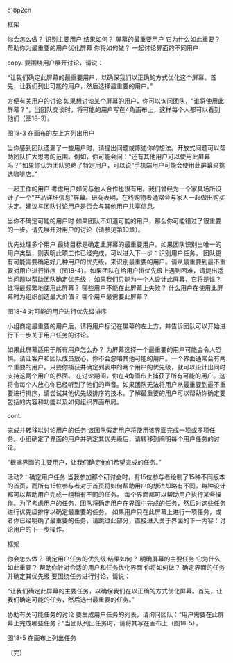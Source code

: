 c18p2cn

框架

你会怎么做？
识别主要用户
结果如何？
屏幕的最重要用户
它为什么如此重要？
帮助你为最重要的用户优化屏幕
你将如何做？
一起讨论界面的不同用户

copy.
要围绕用户展开讨论，请说：

“让我们确定此屏幕的最重要用户，以确保我们以正确的方式优化这个屏幕。首先，让我们列出可能的用户，然后选择最重要的用户。”


方便有关用户的讨论
如果想讨论某个屏幕的用户，你可以询问团队，“谁将使用此屏幕？”，当团队交谈时，将可能的用户写在4角画布上，这样每个人都可以看到他们（图18-3）。

图18-3
在画布的左上方列出用户

当你感到团队遗漏了一些用户时，请提出问题或陈述你的想法。开放式问题可以帮助团队扩大思考的范围。例如，你可能会问：“还有其他用户可以使用此屏幕吗？”如果你认为团队忽略了特定用户，可以说“手机端用户可能会使用此屏幕来挑选咖啡店。”


一起工作的用户
考虑用户如何与他人合作也很有用。我们曾经为一个家具场所设计了一个“产品详细信息”屏幕。研究表明，在线购物者通常会与家人一起做出购买决定。建议与团队讨论用户是否会与其他用户共享信息。

当你不确定可能的用户时
如果团队不知道可能的用户，那么你可能错过了很重要的一步。请先展开对用户的讨论（请参见第10章）。

优先处理多个用户
最终目标是确定此屏幕的最重要用户。如果团队识别出唯一的用户类型，则表明此项工作已经完成，可以进入下一步：识别用户任务。
团队更有可能需要确定好几种用户的优先级，来识别最重要的用户。请从最重要到最不重要对用户进行排序（图18-4）。如果团队在给用户排优先级上遇到困难，请提出适当问题以帮助团队确定优先级：
如果我们只能为一个人设计此屏幕，它将是谁？
谁将最频繁地使用此屏幕？
哪些用户不能在此屏幕上失败？
什么用户在使用此屏幕时为组织创造最大价值？
哪个用户最需要此屏幕？




图18-4
对可能的用户进行优先级排序

小组商定最重要的用户后，请将用户标记在屏幕的左上方，并告诉团队可以开始进行下一步关于用户任务的讨论。

如果此屏幕适用于所有用户怎么办？
为屏幕选择一个最重要的用户可能会令人恐惧。请让客户和团队成员放心，你不会忽略其他可能的用户。一个界面通常会有两个重要的用户。只要你捕获并确定列表中的两个用户的优先级，就可以设计出同时支持这两个用户的界面。
在讨论期间，你在4角画布上捕获了所有可能的用户。这将令每个人放心你已经听到了他们的声音。如果团队无法将用户从最重要到最不重要进行排序，请尝试其他优先级排序的技术。了解最重要的用户可以帮助你确定要包括的内容和功能以及如何组织界面布局。

cont.

完成并转移以讨论用户的任务
该团队假定用户将使用该界面完成一项或多项任务。小组确定了界面的用户并确定其优先级后，请转移到阐明每个用户任务的讨论。

“根据界面的主要用户，让我们确定他们希望完成的任务。”

活动2：确定用户任务
当我参加那个研讨会时，有15位参与者绘制了15种不同版本的首页，而所有15位参与者对于首页将如何帮助用户的想法却略有不同。每种设计都可以帮助用户完成一组稍有不同的任务。
每个界面都可以帮助用户执行某些操作。为了考虑用户的任务，团队将确定用户在界面中完成的任务，然后对这些任务进行优先级排序以确定最重要的任务。
如果用户只在此屏幕上进行一项任务，或者你已经明确了最重要的任务，请跳过此部分，直接进入关于界面的下一内容：讨论用户的下一步操作。

框架

你会怎么做？
确定用户任务的优先级
结果如何？
明确屏幕的主要任务
它为什么如此重要？
帮助你针对合适的用户和任务优化界面
你将如何做？
确定界面的任务并确定其优先级
要围绕任务进行讨论，请说：

“让我们确定此屏幕的主要任务，以确保我们在以正确的方式优化屏幕。首先，让我们确定可能的任务，然后选出最重要的任务。”


协助有关可能任务的讨论
要生成用户任务的列表，请询问团队：“用户需要在此屏幕上完成哪些任务？”当团队列出任务时，请将其写在画布上（图18-5）。

图18-5
在画布上列出任务

（完）
